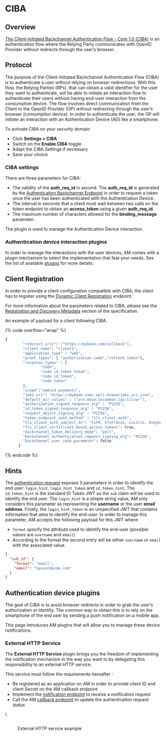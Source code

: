 # CIBA

## Overview

[The Client-Initiated Backchannel Authentication Flow - Core 1.0 (CIBA)](https://openid.net/specs/openid-client-initiated-backchannel-authentication-core-1\_0.html) is an authentication flow where the Relying Party communicates with OpenID Provider without redirects through the user’s browser.

## Protocol

The purpose of the Client-Initiated Backchannel Authentication Flow (CIBA) is to authenticate a user without relying on browser redirections. With this flow, the Relying Parties (RPs), that can obtain a valid identifier for the user they want to authenticate, will be able to initiate an interaction flow to authenticate their users without having end-user interaction from the consumption device. The flow involves direct communication from the Client to the OpenID Provider (OP) without redirecting through the user’s browser (consumption device). In order to authenticate the user, the OP will initiate an interaction with an Authentication Device (AD) like a smartphone.

To activate CIBA on your security domain:

* Click **Settings > CIBA**
* Switch on the **Enable CIBA** toggle
* Adapt the CIBA Settings if necessary
* Save your choice

### CIBA settings

There are three parameters for CIBA:

* The validity of the **auth\_req\_id** in second. The **auth\_req\_id** is generated by the [Authentication Backchannel Endpoint](https://openid.net/specs/openid-client-initiated-backchannel-authentication-core-1\_0.html#auth\_backchannel\_endpoint) in order to request a token once the user has been authenticated with the Authentication Device.
* The interval in seconds that a client must wait between two calls on the token endpoint to obtain an **access\_token** using a given **auth\_req\_id**.
* The maximum number of characters allowed for the **binding\_message** parameter.

The plugin is used to manage the Authentication Device interaction.

### Authentication device interaction plugins

In order to manage the interactions with the user devices, AM comes with a plugin mechanism to select the implementation that feat your needs. See the list of available [plugins](ciba.md#authentication-device-plugins) for more details.

## Client Registration

In order to provide a client configuration compatible with CIBA, the client has to register using the [Dynamic Client Registration](https://openid.net/specs/openid-connect-registration-1\_0.html) endpoint.

For more information about the parameters related to CIBA, please see the [Registration and Discovery Metadata](https://openid.net/specs/openid-client-initiated-backchannel-authentication-core-1\_0.html#registration) section of the specification.

An example of payload for a client following CIBA.

{% code overflow="wrap" %}
```sh
{
        "redirect_uris": ["https://mybank.com/callback"],
        "client_name": "client1",
        "application_type" : "web",
        "grant_types": [ "authorization_code","refresh_token"],
        "response_types" : [
                "code",
                "code id_token token",
                "code id_token",
                "code token"
        ],
        "scope":"openid payments",
        "jwks_uri": "https://mybank.com/.well-known/jwks_uri.json",
        "default_acr_values" : ["urn:mace:incommon:iap:silver"],
        "authorization_signed_response_alg" : "PS256",
        "id_token_signed_response_alg" : "PS256",
        "request_object_signing_alg" : "PS256",
        "token_endpoint_auth_method" : "tls_client_auth",
        "tls_client_auth_subject_dn": "C=FR, ST=France, L=Lille, O=mybank, OU=Client1, CN=mycompamybankgny.com, EMAILADDRESS=contact@mybank.com",
        "tls_client_certificate_bound_access_tokens": true,
        "backchannel_token_delivery_mode": "poll",
        "backchannel_authentication_request_signing_alg": "PS256",
        "backchannel_user_code_parameter": false
      }'
```
{% endcode %}

## Hints

The [authentication request](https://openid.net/specs/openid-client-initiated-backchannel-authentication-core-1\_0.html#auth\_request) exposes 3 parameters in order to identify the end user: `login_hint`, `login_hint_token` and `id_token_hint`. The `id_token_hint` is the standard ID Token JWT so the `sub` claim will be used to identify the end user. The `login_hint` is a simple string value, AM only considers this parameter as representing the **username** or the user **email address**. Finally, the `login_hint_token` is an unspecified JWT that contains information that aims to identify the end-user. In order to manage this parameter, AM accepts the following payload for this JWT where:

* `format` specify the attribute used to identify the end-user (possible values are `username` and `email`)
* According to the format the second entry will be either `username` or `email` with the associated value.

```json
{
  "sub_id": {
    "format": "email",
    "email": "myuser@acme.com"
  }
}
```

## Authentication device plugins

The goal of CIBA is to avoid browser redirects in order to grab the user's authorization or identity. The common way to obtain this is to rely on the smartphone of the end user by sending a push notification on a mobile app.

This page introduces AM plugins that will allow you to manage these device notifications.

### External HTTP Service

The **External HTTP Service** plugin brings you the freedom of implementing the notification mechanism in the way you want to by delegating this responsibiltiy to an external HTTP service.

This service must follow the requirements hereafter :

* Be registered as an application on AM in order to provide client ID and client Secret on the AM callback endpoint
* Implement the [notification endpoint](https://docs.gravitee.io/am/current/ciba\_external\_service/index.html) to receive a notification request
* Call the AM [callback endpoint](https://docs.gravitee.io/am/current/ciba/index.html) to update the authentication request status

\\

<figure><img src="https://docs.gravitee.io/images/am/current/graviteeio-am-CIBA-Flow.png" alt=""><figcaption><p>External HTTP service example</p></figcaption></figure>
